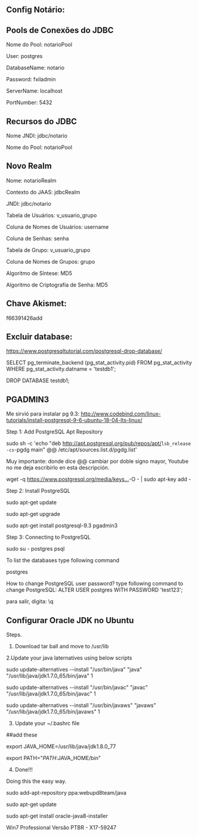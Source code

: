 ## Config Notário:

## Pools de Conexões do JDBC

Nome do Pool: notarioPool

User: postgres

DatabaseName: notario

Password: fxiladmin

ServerName: localhost

PortNumber: 5432

## Recursos do JDBC

Nome JNDI: jdbc/notario

Nome do Pool: notarioPool


## Novo Realm

Nome: notarioRealm

Contexto do JAAS: jdbcRealm
  
JNDI: jdbc/notario
 
Tabela de Usuários: v_usuario_grupo
 
Coluna de Nomes de Usuários: username
 
Coluna de Senhas: senha
 
Tabela de Grupo: v_usuario_grupo
 
Coluna de Nomes de Grupos: grupo
 
Algoritmo de Síntese: MD5
 
Algoritmo de Criptografia de Senha: MD5
 
## Chave Akismet: 
f66391426add

## Excluir database:
https://www.postgresqltutorial.com/postgresql-drop-database/

SELECT
	pg_terminate_backend (pg_stat_activity.pid)
FROM
	pg_stat_activity
WHERE
	pg_stat_activity.datname = 'testdb1';
	
	
	
DROP DATABASE testdb1;

## PGADMIN3

Me sirvió para instalar pg 9.3:
http://www.codebind.com/linux-tutorials/install-postgresql-9-6-ubuntu-18-04-lts-linux/

Step 1: Add PostgreSQL Apt Repository

 sudo sh -c 'echo "deb http://apt.postgresql.org/pub/repos/apt/​ `lsb_release -cs`-pgdg main" @@ /etc/apt/sources.list.d/pgdg.list'

Muy importante: donde dice @@ cambiar por  doble signo mayor, Youtube no me deja escribirlo en esta descripción.

 wget -q https://www.postgresql.org/media/keys...​ -O - | sudo apt-key add -


Step 2: Install PostgreSQL

 sudo apt-get update

 sudo apt-get upgrade
 
 sudo apt-get install postgresql-9.3 pgadmin3



Step 3: Connecting to PostgreSQL

 sudo su - postgres
 psql

 To list the databases  type following command

 postgres


 How to change PostgreSQL user password? type following command to change PostgreSQL:
 ALTER USER postgres WITH PASSWORD 'test123';

 para salir, digita:     \q
 
 ## Configurar Oracle JDK no Ubuntu
 
 Steps.
1. Download tar ball and move to /usr/lib

2.Update your java laternatives using below scripts

sudo update-alternatives --install "/usr/bin/java" "java" "/usr/lib/java/jdk1.7.0_65/bin/java" 1

sudo update-alternatives --install "/usr/bin/javac" "javac" "/usr/lib/java/jdk1.7.0_65/bin/javac" 1

sudo update-alternatives --install "/usr/bin/javaws" "javaws" "/usr/lib/java/jdk1.7.0_65/bin/javaws" 1

3. Update your ~/.bashrc file

##add these

export JAVA_HOME=/usr/lib/java/jdk1.8.0_77

export PATH="$PATH:$JAVA_HOME/bin"

4. Done!!!

Doing this the easy way.

sudo add-apt-repository ppa:webupd8team/java

sudo apt-get update

sudo apt-get install oracle-java8-installer

Win7 Professional Versão PTBR - X17-59247
